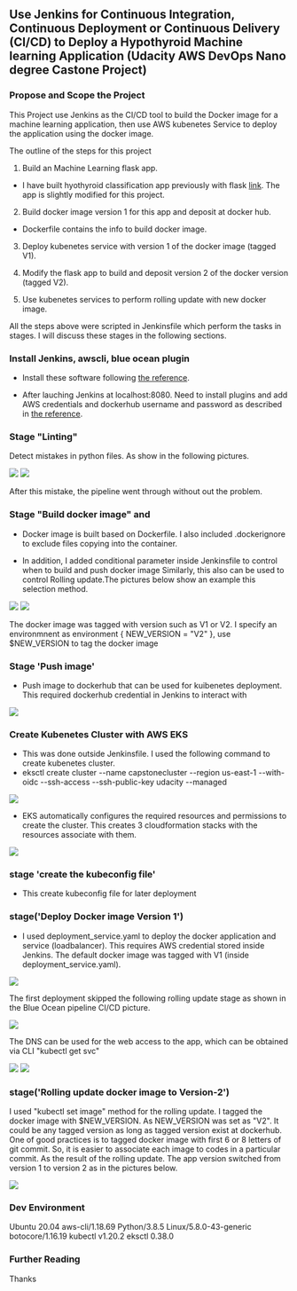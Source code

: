 ## Use Jenkins for Continuous Integration, Continuous Deployment or Continuous Delivery (CI/CD) to Deploy a Hypothyroid Machine learning Application (Udacity AWS DevOps Nano degree Castone Project)

### Propose and Scope the Project

This Project use Jenkins as the CI/CD tool to build the Docker image for a machine learning application, then use AWS kubenetes Service to deploy the application using the docker image.

The outline of the steps for this project

1. Build an Machine Learning flask app.  

* I have built hyothyroid classification app previously with flask [link](https://github.com/Jun-depo/hypothyroid_flaskapp).  The app is slightly modified for this project.

2. Build docker image version 1 for this app and deposit at docker hub.  

* Dockerfile contains the info to build docker image.

3. Deploy kubenetes service with version 1 of the docker image (tagged V1). 

4. Modify the flask app to build and deposit version 2 of the docker version (tagged V2). 

5. Use kubenetes services to perform rolling update with new docker image. 

All the steps above were scripted in Jenkinsfile which perform the tasks in stages.  I will discuss these stages in the following sections.

### Install Jenkins, awscli, blue ocean plugin 

* Install these software following [the reference](https://andresaaap.medium.com/how-to-install-docker-aws-cli-eksctl-kubectl-for-jenkins-in-linux-ubuntu-18-04-3e3c4ceeb71).  

* After lauching Jenkins at localhost:8080.  Need to install plugins and add AWS credentials and dockerhub username and password as described in [the reference](https://andresaaap.medium.com/how-to-install-docker-aws-cli-eksctl-kubectl-for-jenkins-in-linux-ubuntu-18-04-3e3c4ceeb71).  


### Stage "Linting"
Detect mistakes in python files.  As show in the following pictures.

 <img src="images/fail1.png" />

 <img src="images/fail2.png" />

After this mistake, the pipeline went through without out the problem.  

### Stage "Build docker image" and 

* Docker image is built based on Dockerfile.  I also included .dockerignore to exclude files copying into the container.  

* In addition, I added conditional parameter inside Jenkinsfile to control when to build and push docker image Similarly, this also can be used to control Rolling update.The pictures below show an example this selection method. 

<img src="images/params.png" />

<img src="images/version2a.png" />

The docker image was tagged with version such as V1 or V2.  I specify an environmnent as environment { NEW_VERSION = "V2" }, use $NEW_VERSION to tag the docker image

### Stage 'Push image'
* Push image to dockerhub that can be used for kuibenetes deployment.  This required dockerhub credential in Jenkins to interact with 

<img src="images/credentials.png" />

### Create Kubenetes Cluster with AWS EKS
* This was done outside Jenkinsfile. I used the following command to create kubenetes cluster. 
* eksctl create cluster --name capstonecluster --region us-east-1 --with-oidc --ssh-access --ssh-public-key udacity --managed

<img src="images/eksctl_create.png" />

* EKS automatically configures the required resources and permissions to create the cluster.  This creates 3 cloudformation stacks with the resources associate with them. 

<img src="images/stack1.png" />

### stage 'create the kubeconfig file'
* This create kubeconfig file for later deployment

### stage('Deploy Docker image Version 1')

* I used deployment_service.yaml to deploy the docker application and service (loadbalancer).  This requires AWS credential stored inside Jenkins. The default docker image was tagged with V1 (inside deployment_service.yaml).  

<img src="images/deploy_V1.png" />

The first deployment skipped the following rolling update stage as shown in the Blue Ocean pipeline CI/CD picture. 

<img src="images/deploy_V1b.png" />

The DNS can be used for the web access to the app, which can be obtained via CLI  "kubectl get svc"

<img src="images/dns.png" />

<img src="images/version1c.png" />

### stage('Rolling update docker image to Version-2')

I used "kubectl set image" method for the rolling update.  I tagged the docker image with $NEW_VERSION.  As NEW_VERSION was set as "V2".  It could be any tagged version as long as tagged version exist at dockerhub.  One of good practices is to tagged docker image with first 6 or 8 letters of git commit. So, it is easier to associate each image to codes in a particular commit. As the result of the rolling update.  The app version switched from version 1 to version 2 as in the pictures below.  

<img src="images/version2b.png" />

### Dev Environment

Ubuntu 20.04
aws-cli/1.18.69 Python/3.8.5 Linux/5.8.0-43-generic botocore/1.16.19
kubectl v1.20.2
eksctl 0.38.0

### Further Reading



Thanks 











